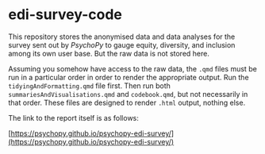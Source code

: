 # edi-survey-code

This repository stores the anonymised data and data analyses for the survey sent out by *PsychoPy* to gauge equity, diversity, and inclusion among its own user base. But the raw data is not stored here.

Assuming you somehow have access to the raw data, the `.qmd` files must be run in a particular order in order to render the appropriate output. Run the `tidyingAndFormatting.qmd` file first. Then run both `summariesAndVisualisations.qmd` and `codebook.qmd`, but not necessarily in that order. These files are designed to render `.html` output, nothing else.

The link to the report itself is as follows:

[https://psychopy.github.io/psychopy-edi-survey/](https://psychopy.github.io/psychopy-edi-survey/)